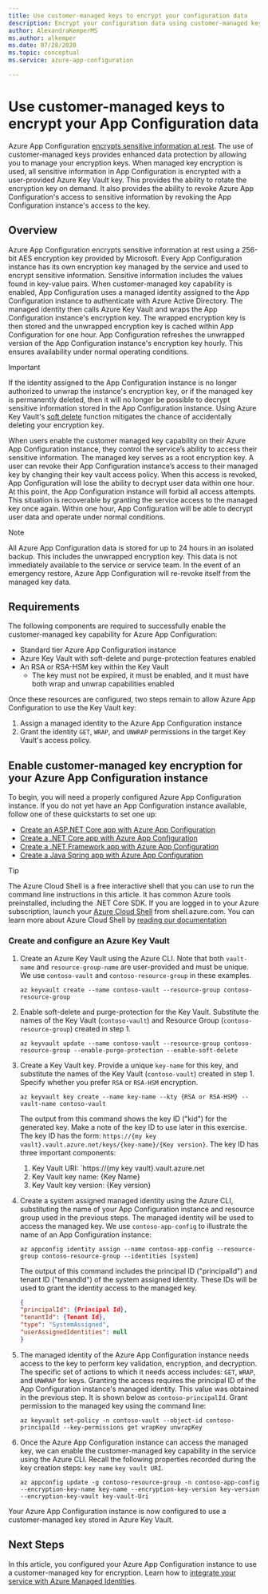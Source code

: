 ```yaml
---
title: Use customer-managed keys to encrypt your configuration data 
description: Encrypt your configuration data using customer-managed keys
author: AlexandraKemperMS
ms.author: alkemper
ms.date: 07/28/2020
ms.topic: conceptual
ms.service: azure-app-configuration

---
```

# Use customer-managed keys to encrypt your App Configuration data
Azure App Configuration [encrypts sensitive information at rest](../security/fundamentals/encryption-atrest.md). The use of customer-managed keys provides enhanced data protection by allowing you to manage your encryption keys.  When managed key encryption is used, all sensitive information in App Configuration is encrypted with a user-provided Azure Key Vault key.  This provides the ability to rotate the encryption key on demand.  It also provides the ability to revoke Azure App Configuration's access to sensitive information by revoking the App Configuration instance's access to the key.

## Overview 
Azure App Configuration encrypts sensitive information at rest using a 256-bit AES encryption key provided by Microsoft. Every App Configuration instance has its own encryption key managed by the service and used to encrypt sensitive information. Sensitive information includes the values found in key-value pairs.  When customer-managed key capability is enabled, App Configuration uses a managed identity assigned to the App Configuration instance to authenticate with Azure Active Directory. The managed identity then calls Azure Key Vault and wraps the App Configuration instance's encryption key. The wrapped encryption key is then stored and the unwrapped encryption key is cached within App Configuration for one hour. App Configuration refreshes the unwrapped version of the App Configuration instance's encryption key hourly. This ensures availability under normal operating conditions. 

>[!IMPORTANT]
> If the identity assigned to the App Configuration instance is no longer authorized to unwrap the instance's encryption key, or if the managed key is permanently deleted, then it will no longer be possible to decrypt sensitive information stored in the App Configuration instance. Using Azure Key Vault's [soft delete](../key-vault/general/soft-delete-overview.md) function mitigates the chance of accidentally deleting your encryption key.

When users enable the customer managed key capability on their Azure App Configuration instance, they control the service’s ability to access their sensitive information. The managed key serves as a root encryption key. A user can revoke their App Configuration instance’s access to their managed key by changing their key vault access policy. When this access is revoked, App Configuration will lose the ability to decrypt user data within one hour. At this point, the App Configuration instance will forbid all access attempts. This situation is recoverable by granting the service access to the managed key once again.  Within one hour, App Configuration will be able to decrypt user data and operate under normal conditions.

>[!NOTE]
>All Azure App Configuration data is stored for up to 24 hours in an isolated backup. This includes the unwrapped encryption key. This data is not immediately available to the service or service team. In the event of an emergency restore, Azure App Configuration will re-revoke itself from the managed key data.

## Requirements
The following components are required to successfully enable the customer-managed key capability for Azure App Configuration:
- Standard tier Azure App Configuration instance
- Azure Key Vault with soft-delete and purge-protection features enabled
- An RSA or RSA-HSM key within the Key Vault
    - The key must not be expired, it must be enabled, and it must have both wrap and unwrap capabilities enabled

Once these resources are configured, two steps remain to allow Azure App Configuration to use the Key Vault key:
1. Assign a managed identity to the Azure App Configuration instance
2. Grant the identity `GET`, `WRAP`, and `UNWRAP` permissions in the target Key Vault's access policy.

## Enable customer-managed key encryption for your Azure App Configuration instance
To begin, you will need a properly configured Azure App Configuration instance. If you do not yet have an App Configuration instance available, follow one of these quickstarts to set one up:
- [Create an ASP.NET Core app with Azure App Configuration](quickstart-aspnet-core-app.md)
- [Create a .NET Core app with Azure App Configuration](quickstart-dotnet-core-app.md)
- [Create a .NET Framework app with Azure App Configuration](quickstart-dotnet-app.md)
- [Create a Java Spring app with Azure App Configuration](quickstart-java-spring-app.md)

>[!TIP]
> The Azure Cloud Shell is a free interactive shell that you can use to run the command line instructions in this article.  It has common Azure tools preinstalled, including the .NET Core SDK. If you are logged in to your Azure subscription, launch your [Azure Cloud Shell](https://shell.azure.com) from shell.azure.com.  You can learn more about Azure Cloud Shell by [reading our documentation](../cloud-shell/overview.md)

### Create and configure an Azure Key Vault
1. Create an Azure Key Vault using the Azure CLI.  Note that both `vault-name` and `resource-group-name` are user-provided and must be unique.  We use `contoso-vault` and `contoso-resource-group` in these examples.

    ```azurecli
    az keyvault create --name contoso-vault --resource-group contoso-resource-group
    ```
    
1. Enable soft-delete and purge-protection for the Key Vault. Substitute the names of the Key Vault (`contoso-vault`) and Resource Group (`contoso-resource-group`) created in step 1.

    ```azurecli
    az keyvault update --name contoso-vault --resource-group contoso-resource-group --enable-purge-protection --enable-soft-delete
    ```
    
1. Create a Key Vault key. Provide a unique `key-name` for this key, and substitute the names of the Key Vault (`contoso-vault`) created in step 1. Specify whether you prefer `RSA` or `RSA-HSM` encryption.

    ```azurecli
    az keyvault key create --name key-name --kty {RSA or RSA-HSM} --vault-name contoso-vault
    ```
    
    The output from this command shows the key ID ("kid") for the generated key.  Make a note of the key ID to use later in this exercise.  The key ID has the form: `https://{my key vault}.vault.azure.net/keys/{key-name}/{Key version}`.  The key ID has three important components:
    1. Key Vault URI: `https://{my key vault}.vault.azure.net
    1. Key Vault key name: {Key Name}
    1. Key Vault key version: {Key version}

1. Create a system assigned managed identity using the Azure CLI, substituting the name of your App Configuration instance and resource group used in the previous steps. The managed identity will be used to access the managed key. We use `contoso-app-config` to illustrate the name of an App Configuration instance:
    
    ```azurecli
    az appconfig identity assign --name contoso-app-config --resource-group contoso-resource-group --identities [system]
    ```
    
    The output of this command includes the principal ID ("principalId") and tenant ID ("tenandId") of the system assigned identity.  These IDs will be used to grant the identity access to the managed key.

    ```json
    {
    "principalId": {Principal Id},
    "tenantId": {Tenant Id},
    "type": "SystemAssigned",
    "userAssignedIdentities": null
    }
    ```

1. The managed identity of the Azure App Configuration instance needs access to the key to perform key validation, encryption, and decryption. The specific set of actions to which it needs access includes: `GET`, `WRAP`, and `UNWRAP` for keys.  Granting the access requires the principal ID  of the App Configuration instance's managed identity. This value was obtained in the previous step. It is shown below as `contoso-principalId`. Grant permission to the managed key using the command line:

    ```azurecli
    az keyvault set-policy -n contoso-vault --object-id contoso-principalId --key-permissions get wrapKey unwrapKey
    ```

1. Once the Azure App Configuration instance can access the managed key, we can enable the customer-managed key capability in the service using the Azure CLI. Recall the following properties recorded during the key creation steps: `key name` `key vault URI`.

    ```azurecli
    az appconfig update -g contoso-resource-group -n contoso-app-config --encryption-key-name key-name --encryption-key-version key-version --encryption-key-vault key-vault-Uri
    ```

Your Azure App Configuration instance is now configured to use a customer-managed key stored in Azure Key Vault.

## Next Steps
In this article, you configured your Azure App Configuration instance to use a customer-managed key for encryption.  Learn how to [integrate your service with Azure Managed Identities](howto-integrate-azure-managed-service-identity.md).
